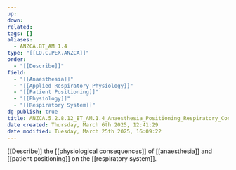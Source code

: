 ```yaml
---
up: 
down: 
related: 
tags: []
aliases:
  - ANZCA.BT_AM 1.4
type: "[[LO.C.PEX.ANZCA]]"
order:
  - "[[Describe]]"
field:
  - "[[Anaesthesia]]"
  - "[[Applied Respiratory Physiology]]"
  - "[[Patient Positioning]]"
  - "[[Physiology]]"
  - "[[Respiratory System]]"
dg-publish: true
title: ANZCA.5.2.8.12_BT_AM.1.4_Anaesthesia_Positioning_Respiratory_Consequences
date created: Thursday, March 6th 2025, 12:41:29
date modified: Tuesday, March 25th 2025, 16:09:22
---
```


[[Describe]] the [[physiological consequences]] of [[anaesthesia]] and [[patient positioning]] on the [[respiratory system]].
